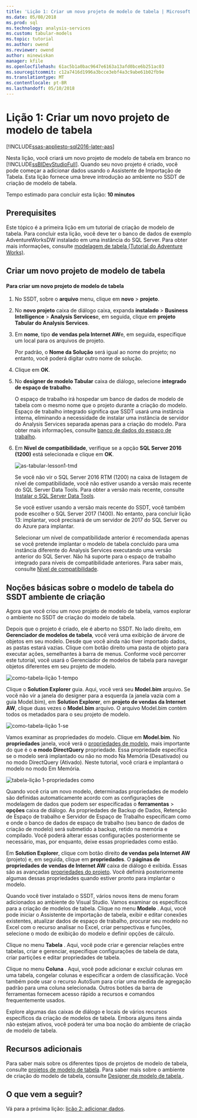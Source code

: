 ```yaml
---
title: 'Lição 1: Criar um novo projeto de modelo de tabela | Microsoft Docs'
ms.date: 05/08/2018
ms.prod: sql
ms.technology: analysis-services
ms.custom: tabular-models
ms.topic: tutorial
ms.author: owend
ms.reviewer: owend
author: minewiskan
manager: kfile
ms.openlocfilehash: 61ac5b1a0bac9647e6163a13afd0bce6b251ac03
ms.sourcegitcommit: c12a7416d1996a3bcce3ebf4a3c9abe61b02fb9e
ms.translationtype: MT
ms.contentlocale: pt-BR
ms.lasthandoff: 05/10/2018
---
```

# <a name="lesson-1-create-a-new-tabular-model-project"></a>Lição 1: Criar um novo projeto de modelo de tabela
[!INCLUDE[ssas-appliesto-sql2016-later-aas](../includes/ssas-appliesto-sql2016-later-aas.md)]

Nesta lição, você criará um novo projeto de modelo de tabela em branco no [!INCLUDE[ssBIDevStudioFull](../includes/ssbidevstudiofull-md.md)]. Quando seu novo projeto é criado, você pode começar a adicionar dados usando o Assistente de Importação de Tabela. Esta lição fornece uma breve introdução ao ambiente no SSDT de criação de modelo de tabela.  
  
Tempo estimado para concluir esta lição: **10 minutos**  
  
## <a name="prerequisites"></a>Prerequisites  
Este tópico é a primeira lição em um tutorial de criação de modelo de tabela. Para concluir esta lição, você deve ter o banco de dados de exemplo AdventureWorksDW instalado em uma instância do SQL Server. Para obter mais informações, consulte [modelagem de tabela &#40;Tutorial do Adventure Works&#41;](../analysis-services/tabular-modeling-adventure-works-tutorial.md).  
  
## <a name="create-a-new-tabular-model-project"></a>Criar um novo projeto de modelo de tabela  
  
#### <a name="to-create-a-new-tabular-model-project"></a>Para criar um novo projeto de modelo de tabela  
  
1.  No SSDT, sobre o **arquivo** menu, clique em **novo** > **projeto**.  
  
2.  No **novo projeto** caixa de diálogo caixa, expanda **instalado** > **Business Intelligence** > **Analysis Services**e, em seguida, clique em **projeto Tabular do Analysis Services**.  
  
3.  Em **nome**, tipo **de vendas pela Internet AW**e, em seguida, especifique um local para os arquivos de projeto.  
  
    Por padrão, o **Nome da Solução** será igual ao nome do projeto; no entanto, você poderá digitar outro nome de solução.  
  
4.  Clique em **OK**.  
  
5.  No **designer de modelo Tabular** caixa de diálogo, selecione **integrado de espaço de trabalho**.  
  
    O espaço de trabalho irá hospedar um banco de dados de modelo de tabela com o mesmo nome que o projeto durante a criação do modelo. Espaço de trabalho integrado significa que SSDT usará uma instância interna, eliminando a necessidade de instalar uma instância de servidor do Analysis Services separada apenas para a criação do modelo. Para obter mais informações, consulte [banco de dados do espaço de trabalho](../analysis-services/tabular-models/workspace-database-ssas-tabular.md).
      
6.  Em **Nível de compatibilidade**, verifique se a opção **SQL Server 2016 (1200)** está selecionada e clique em **OK**.   
 
    ![as-tabular-lesson1-tmd](../analysis-services/media/as-tabular-lesson1-tmd.png)
      
    Se você não vir o SQL Server 2016 RTM (1200) na caixa de listagem de nível de compatibilidade, você não estiver usando a versão mais recente do SQL Server Data Tools. Para obter a versão mais recente, consulte [Instalar o SQL Server Data Tools](https://docs.microsoft.com/sql/ssdt/download-sql-server-data-tools-ssdt).  

    Se você estiver usando a versão mais recente do SSDT, você também pode escolher o SQL Server 2017 (1400). No entanto, para concluir lição 13: implantar, você precisará de um servidor de 2017 do SQL Server ou do Azure para implantar.
      
    Selecionar um nível de compatibilidade anterior é recomendada apenas se você pretende implantar o modelo de tabela concluído para uma instância diferente do Analysis Services executando uma versão anterior do SQL Server. Não há suporte para o espaço de trabalho integrado para níveis de compatibilidade anteriores. Para saber mais, consulte [Nível de compatibilidade](../analysis-services/tabular-models/compatibility-level-for-tabular-models-in-analysis-services.md).   
  
## <a name="understanding-the-ssdt-tabular-model-authoring-environment"></a>Noções básicas sobre o modelo de tabela do SSDT ambiente de criação  
Agora que você criou um novo projeto de modelo de tabela, vamos explorar o ambiente no SSDT de criação do modelo de tabela.  
  
Depois que o projeto é criado, ele é aberto no SSDT. No lado direito, em **Gerenciador de modelos de tabela**, você verá uma exibição de árvore de objetos em seu modelo. Desde que você ainda não tiver importado dados, as pastas estará vazias. Clique com botão direito uma pasta de objeto para executar ações, semelhantes à barra de menus. Conforme você percorrer este tutorial, você usará o Gerenciador de modelos de tabela para navegar objetos diferentes em seu projeto de modelo.

![como-tabela-lição 1-tempo](../analysis-services/media/as-tabular-lesson1-tme.png)

Clique o **Solution Explorer** guia. Aqui, você verá seu **Model.bim** arquivo. Se você não vir a janela do designer para a esquerda (a janela vazia com a guia Model.bim), em **Solution Explorer**, em **projeto de vendas da Internet AW**, clique duas vezes o **Model.bim** arquivo. O arquivo Model.bim contém todos os metadados para o seu projeto de modelo. 

![como-tabela-lição 1-se](../analysis-services/media/as-tabular-lesson1-se.png)
  
Vamos examinar as propriedades do modelo. Clique em **Model.bim**. No **propriedades** janela, você verá o [propriedades de modelo](../analysis-services/tabular-models/model-properties-ssas-tabular.md), mais importante do que é o **o modo DirectQuery** propriedade. Essa propriedade especifica se o modelo será implantado ou não no modo Na Memória (Desativado) ou no modo DirectQuery (Ativado). Neste tutorial, você criará e implantará o modelo no modo Em Memória.

![tabela-lição 1-propriedades como](../analysis-services/media/as-tabular-lesson1-properties.png)
  
Quando você cria um novo modelo, determinadas propriedades de modelo são definidas automaticamente acordo com as configurações de modelagem de dados que podem ser especificadas o **ferramentas** > **opções** caixa de diálogo. As propriedades de Backup de Dados, Retenção de Espaço de trabalho e Servidor de Espaço de Trabalho especificam como e onde o banco de dados de espaço de trabalho (seu banco de dados de criação de modelo) será submetido a backup, retido na memória e compilado. Você poderá alterar essas configurações posteriormente se necessário, mas, por enquanto, deixe essas propriedades como estão.  

Em **Solution Explorer**, clique com botão direito **de vendas pela Internet AW** (projeto) e, em seguida, clique em **propriedades**. O **páginas de propriedades de vendas de Internet AW** caixa de diálogo é exibida. Essas são as avançadas [propriedades do projeto](../analysis-services/tabular-models/project-properties-ssas-tabular.md). Você definirá posteriormente algumas dessas propriedades quando estiver pronto para implantar o modelo.  
  
Quando você tiver instalado o SSDT, vários novos itens de menu foram adicionados ao ambiente do Visual Studio. Vamos examinar os específicos para a criação de modelos de tabela. Clique no menu **Modelo** . Aqui, você pode iniciar o Assistente de importação de tabela, exibir e editar conexões existentes, atualizar dados de espaço de trabalho, procurar seu modelo no Excel com o recurso analisar no Excel, criar perspectivas e funções, selecione o modo de exibição do modelo e definir opções de cálculo.  
  
Clique no menu **Tabela** . Aqui, você pode criar e gerenciar relações entre tabelas, criar e gerenciar, especifique configurações de tabela de data, criar partições e editar propriedades de tabela.  
  
Clique no menu **Coluna** . Aqui, você pode adicionar e excluir colunas em uma tabela, congelar colunas e especificar a ordem de classificação. Você também pode usar o recurso AutoSum para criar uma medida de agregação padrão para uma coluna selecionada. Outros botões da barra de ferramentas fornecem acesso rápido a recursos e comandos frequentemente usados.  
  
Explore algumas das caixas de diálogo e locais de vários recursos específicos da criação de modelos de tabela. Embora alguns itens ainda não estejam ativos, você poderá ter uma boa noção do ambiente de criação de modelo de tabela.  


## <a name="additional-resources"></a>Recursos adicionais
Para saber mais sobre os diferentes tipos de projetos de modelo de tabela, consulte [projetos de modelo de tabela](../analysis-services/tabular-models/tabular-model-projects-ssas-tabular.md). Para saber mais sobre o ambiente de criação do modelo de tabela, consulte [Designer de modelo de tabela ](../analysis-services/tabular-models/tabular-model-designer-ssas.md).  
  

## <a name="whats-next"></a>O que vem a seguir?
Vá para a próxima lição: [lição 2: adicionar dados](../analysis-services/lesson-2-add-data.md).

  
  
  
